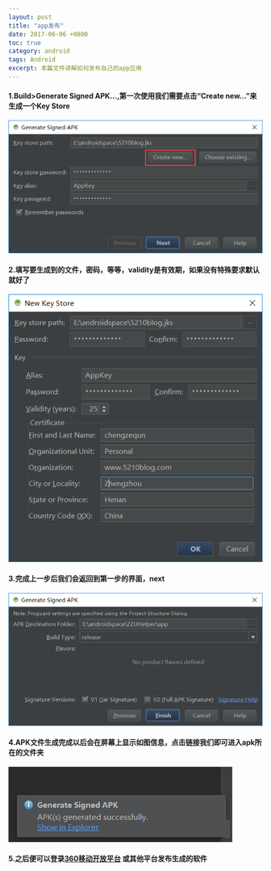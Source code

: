 ```yaml
---
layout: post
title: "app发布"
date: 2017-06-06 +0800
toc: true
category: android
tags: Android
excerpt: 本篇文件讲解如何发布自己的app应用
---
```

#### 1.Build>Generate Signed APK...,第一次使用我们需要点击“Create new...”来生成一个Key Store
![](/img/publish_app01.png)

#### 2.填写要生成到的文件，密码，等等，validity是有效期，如果没有特殊要求默认就好了
![](/img/publish_app02.png)
#### 3.完成上一步后我们会返回到第一步的界面，next
![](/img/publish_app03.png)
#### 4.APK文件生成完成以后会在屏幕上显示如图信息，点击链接我们即可进入apk所在的文件夹
![](/img/publish_app04.png)
#### 5.之后便可以登录[360移动开放平台](http://dev.360.cn/) 或其他平台发布生成的软件
